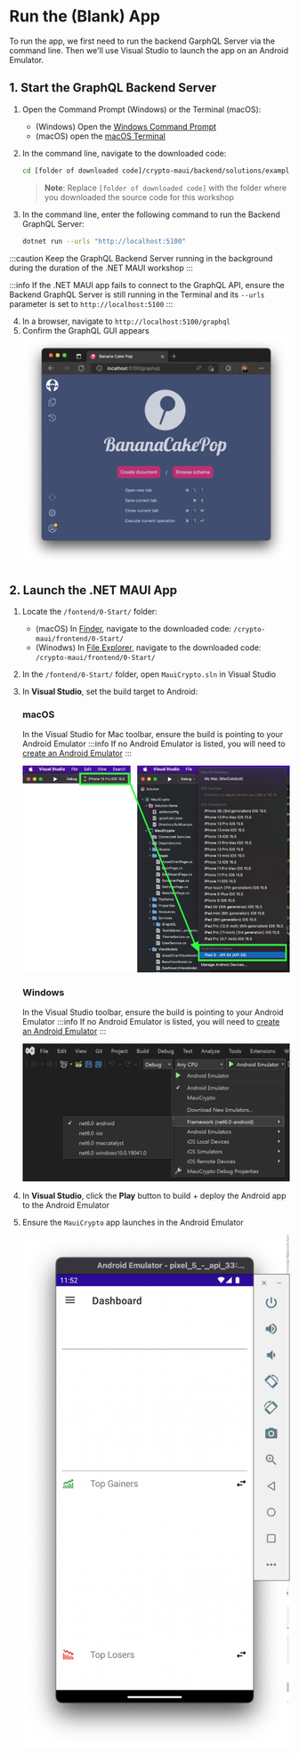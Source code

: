 # Run the (Blank) App

To run the app, we first need to run the backend GarphQL Server via the command line. Then we'll use Visual Studio to launch the app on an Android Emulator.

## 1. Start the GraphQL Backend Server

1. Open the Command Prompt (Windows) or the Terminal (macOS):

   - (Windows) Open the [Windows Command Prompt](https://www.businessinsider.com/guides/tech/how-to-open-command-prompt)
   - (macOS) open the [macOS Terminal](https://support.apple.com/guide/terminal/open-or-quit-terminal-apd5265185d-f365-44cb-8b09-71a064a42125/mac)

2. In the command line, navigate to the downloaded code:

   ```bash
   cd [folder of downloaded code]/crypto-maui/backend/solutions/example8c/
   ```

   > **Note**: Replace `[folder of downloaded code]` with the folder where you downloaded the source code for this workshop

3. In the command line, enter the following command to run the Backend GraphQL Server:
   ```bash
   dotnet run --urls "http://localhost:5100"
   ```

:::caution
Keep the GraphQL Backend Server running in the background during the duration of the .NET MAUI workshop
:::

:::info
If the .NET MAUI app fails to connect to the GraphQL API, ensure the Backend GraphQL Server is still running in the Terminal and its `--urls` parameter is set to `http://localhost:5100`
:::

4. In a browser, navigate to `http://localhost:5100/graphql`
5. Confirm the GraphQL GUI appears
   ![Banana Cake Pop](../images/banana_cake_pop.png)

## 2. Launch the .NET MAUI App

1. Locate the `/fontend/0-Start/` folder:
   - (macOS) In [Finder](https://support.apple.com/en-us/HT201732), navigate to the downloaded code: `/crypto-maui/frontend/0-Start/`
   - (Winodws) In [File Explorer](https://support.microsoft.com/windows/windows-explorer-has-a-new-name-c95f0e92-b1aa-76da-b994-36a7c7c413d7), navigate to the downloaded code: `/crypto-maui/frontend/0-Start/`
2. In the `/fontend/0-Start/` folder, open `MauiCrypto.sln` in Visual Studio
3. In **Visual Studio**, set the build target to Android:

   ### macOS

   In the Visual Studio for Mac toolbar, ensure the build is pointing to your Android Emulator
   :::info
   If no Android Emulator is listed, you will need to [create an Android Emulator](https://learn.microsoft.com/xamarin/android/get-started/installation/android-emulator/device-manager?tabs=macos&pivots=macos#android-device-manager-on-macos)
   :::

   ![macOS Android Emulator](../images/macos_android_emulator.png)

   ### Windows

   In the Visual Studio toolbar, ensure the build is pointing to your Android Emulator
   :::info
   If no Android Emulator is listed, you will need to [create an Android Emulator](https://learn.microsoft.com/xamarin/android/get-started/installation/android-emulator/device-manager?tabs=macos&pivots=windows)
   :::

   ![Windows Android Emulator](../images/windows_android_emulator.png)

4. In **Visual Studio**, click the **Play** button to build + deploy the Android app to the Android Emulator
5. Ensure the `MauiCrypto` app launches in the Android Emulator

   ![Blank Android App](../images/blank_android_app.png)
